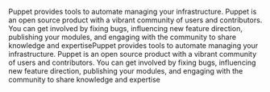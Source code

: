 Puppet provides tools to automate managing your infrastructure. Puppet is an open source product with a vibrant community of users and contributors. You can get involved by fixing bugs, influencing new feature direction, publishing your modules, and engaging with the community to share knowledge and expertisePuppet provides tools to automate managing your infrastructure. Puppet is an open source product with a vibrant community of users and contributors. You can get involved by fixing bugs, influencing new feature direction, publishing your modules, and engaging with the community to share knowledge and expertise
